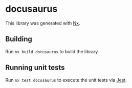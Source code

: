# docusaurus

This library was generated with [Nx](https://nx.dev).

## Building

Run `nx build docusaurus` to build the library.

## Running unit tests

Run `nx test docusaurus` to execute the unit tests via [Jest](https://jestjs.io).
